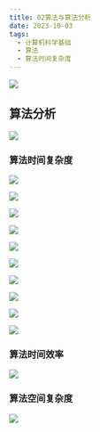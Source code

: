 ```yaml
---
title: 02算法与算法分析
date: 2023-10-03
tags:
  - 计算机科学基础
  - 算法
  - 算法时间复杂度
---
```

![](/images/posts/Pasted%20image%2020231003210349.png)

## 算法分析

![](/images/posts/Pasted%20image%2020231003210730.png)

### 算法时间复杂度

![](/images/posts/Pasted%20image%2020231003210827.png)

![](/images/posts/Pasted%20image%2020231003211045.png)

![](/images/posts/Pasted%20image%2020231003211541.png)

![](/images/posts/Pasted%20image%2020231003211558.png)

![](/images/posts/Pasted%20image%2020231003211753.png)

![](/images/posts/Pasted%20image%2020231003212536.png)

![](/images/posts/Pasted%20image%2020231003212618.png)

![](/images/posts/Pasted%20image%2020231003212956.png)

![](/images/posts/Pasted%20image%2020231003213200.png)

![](/images/posts/Pasted%20image%2020231003213240.png)

### 算法时间效率

![](/images/posts/Pasted%20image%2020231003213336.png)

### 算法空间复杂度

![](/images/posts/Pasted%20image%2020231003213620.png)